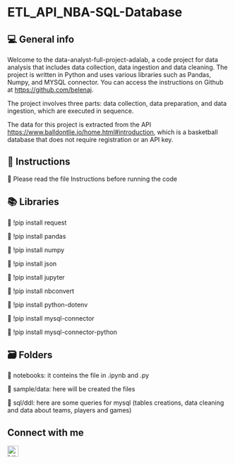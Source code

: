 # ETL_API_NBA-SQL-Database 

## 💻 General info

Welcome to the data-analyst-full-project-adalab, a code project for data analysis that includes data collection, data ingestion and data cleaning. The project is written in Python and uses various libraries such as Pandas, Numpy, and MYSQL connector. You can access the instructions on Github at https://github.com/belenaj.

The project involves three parts: data collection, data preparation, and data ingestion, which are executed in sequence.

The data for this project is extracted from the API https://www.balldontlie.io/home.html#introduction, which is a basketball database that does not require registration or an API key.

## 📌 Instructions

📄 Please read the file Instructions before running the code

## 📚 Libraries

📔 !pip install request

📔 !pip install pandas

📔 !pip install numpy

📔 !pip install json

📔 !pip install jupyter

📔 !pip install nbconvert

📔 !pip install python-dotenv

📔 !pip install mysql-connector

📔 !pip install mysql-connector-python


## 🗃️ Folders

📁 notebooks: it conteins the file in .ipynb and .py

📁 sample/data: here will be created the files

📁 sql/ddl: here are some queries for mysql (tables creations, data cleaning and data about teams, players and games)


## Connect with me

<a href="https://www.linkedin.com/in/ximenatrujillom/">
 
  <img src="https://www.vectorlogo.zone/logos/linkedin/linkedin-icon.svg" alt= "https://www.linkedin.com/in/ximenatrujillom/" height="25" width="25">
</a>



